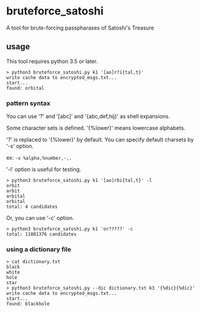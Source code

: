 # bruteforce_satoshi
A tool for brute-forcing passpharases of Satoshi's Treasure

## usage
This tool requires python 3.5 or later.

```
> python3 bruteforce_satoshi.py k1 '[ao]r?i{tal,t}'
write cache data to encrypted_msgs.txt...
start...
found: orbital
```

### pattern syntax
You can use '?' and '[abc]' and '{abc,def,hij}' as shell expansions.

Some character sets is defined. '{%lower}' means lowercase alphabets.

'?' is replaced to '{%lower}' by default.
You can specify default charsets by '-s' option.

ex: `-s %alpha,%number,-,.`

'-l' option is useful for testing.
```
> python3 bruteforce_satoshi.py k1 '[ao]rbi{tal,t}' -l
orbit
arbit
arbital
orbital
total: 4 candidates
```

Or, you can use '-c' option.
```
> python3 bruteforce_satoshi.py k1 'or?????' -c
total: 11881376 candidates
```

### using a dictionary file
```
> cat dictionary.txt
black
white
hole
star
> python3 bruteforce_satoshi.py --dic dictionary.txt k3 '{%dic}{%dic}'
write cache data to encrypted_msgs.txt...
start...
found: blackhole
```
